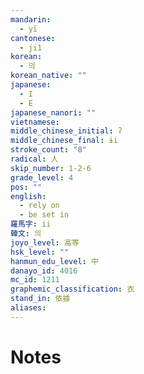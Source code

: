 ```yaml
---
mandarin:
  - yī
cantonese:
  - ji1
korean:
  - 의
korean_native: ""
japanese:
  - I
  - E
japanese_nanori: ""
vietnamese:
middle_chinese_initial: ʔ
middle_chinese_final: ɨi
stroke_count: "8"
radical: 人
skip_number: 1-2-6
grade_level: 4
pos: ""
english:
  - rely on
  - be set in
羅馬字: ii
韓文: 의
joyo_level: 高等
hsk_level: ""
hanmun_edu_level: 中
danayo_id: 4016
mc_id: 1211
graphemic_classification: 衣
stand_in: 依據
aliases:
---
```


# Notes
